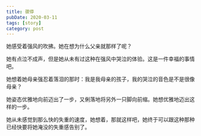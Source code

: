 ```yaml
---
title: 骤停
pubDate: 2020-03-11
tags: [story]
category: post
---
```


她感受着强风的吹拂。她在想为什么父亲就那样了呢？

她有点泣不成声，但是她从未有过这种在强风中哭泣的体验。这是一件幸福的事情吧。

她想着她母亲强忍着落泪的那时：我是我母亲的孩子，我的哭泣的音色是不是很像母亲？

她姿态优雅地向前迈出了一步，又俐落地将另外一只脚向前缩。她想优雅地迈出这样的一步。

她从未感觉到那么快的失重的速度，她想着，那就这样吧，她终于可以跟这种那种已经快要将她淹没的失重感告别了。
